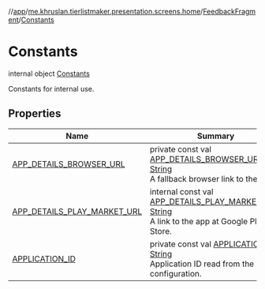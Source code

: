 //[app](../../../../index.md)/[me.khruslan.tierlistmaker.presentation.screens.home](../../index.md)/[FeedbackFragment](../index.md)/[Constants](index.md)

# Constants

internal object [Constants](index.md)

Constants for internal use.

## Properties

| Name | Summary |
|---|---|
| [APP_DETAILS_BROWSER_URL](-a-p-p_-d-e-t-a-i-l-s_-b-r-o-w-s-e-r_-u-r-l.md) | private const val [APP_DETAILS_BROWSER_URL](-a-p-p_-d-e-t-a-i-l-s_-b-r-o-w-s-e-r_-u-r-l.md): [String](https://kotlinlang.org/api/latest/jvm/stdlib/kotlin/-string/index.html)<br>A fallback browser link to the app. |
| [APP_DETAILS_PLAY_MARKET_URL](-a-p-p_-d-e-t-a-i-l-s_-p-l-a-y_-m-a-r-k-e-t_-u-r-l.md) | internal const val [APP_DETAILS_PLAY_MARKET_URL](-a-p-p_-d-e-t-a-i-l-s_-p-l-a-y_-m-a-r-k-e-t_-u-r-l.md): [String](https://kotlinlang.org/api/latest/jvm/stdlib/kotlin/-string/index.html)<br>A link to the app at Google Play Store. |
| [APPLICATION_ID](-a-p-p-l-i-c-a-t-i-o-n_-i-d.md) | private const val [APPLICATION_ID](-a-p-p-l-i-c-a-t-i-o-n_-i-d.md): [String](https://kotlinlang.org/api/latest/jvm/stdlib/kotlin/-string/index.html)<br>Application ID read from the build configuration. |
